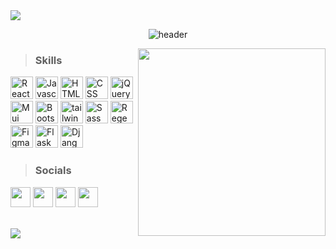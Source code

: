 <img src="https://user-images.githubusercontent.com/73097560/115834477-dbab4500-a447-11eb-908a-139a6edaec5c.gif">
 
<div align="center">
 
![header](https://capsule-render.vercel.app/api?type=waving&color=FDB813&height=300&section=header&text=Mohammad%20Abdollahzadeh&fontSize=50&animation=fadeIn&fontAlignY=38&desc=Front-end%20developer%20web%20-%20React.js&descAlignY=55&descAlign=50&descColor=000000)
</div>

<img align="right" width="300" src="https://i2.wp.com/allhtaccess.info/wp-content/uploads/2018/03/programming.gif?fit=1281%2C716&ssl=1" />

<div align="left">
 
> ### Skills

<img src="https://raw.githubusercontent.com/danielcranney/readme-generator/main/public/icons/skills/react-colored.svg" width="36" height="36" alt="React" 
title="React"/>
<img src="https://raw.githubusercontent.com/danielcranney/readme-generator/main/public/icons/skills/javascript-colored.svg" width="36" height="36" alt="Javascript" 
title="Javascript"/>
<img src="https://raw.githubusercontent.com/danielcranney/readme-generator/main/public/icons/skills/html5-colored.svg" width="36" height="36" alt="HTML" 
title="HTML"/>
<img src="https://raw.githubusercontent.com/danielcranney/readme-generator/main/public/icons/skills/css3-colored.svg" width="36" height="36" alt="CSS" 
title="CSS"/>
 <img src="https://www.vectorlogo.zone/logos/jquery/jquery-icon.svg" width="36" height="36" alt="jQuery" 
title="jQuery"/>
<img src="https://iili.io/H8PZ9UB.png" width="36" height="36" alt="Mui"
title="Mui"/>
<img src="https://raw.githubusercontent.com/danielcranney/readme-generator/main/public/icons/skills/bootstrap-colored.svg" width="36" height="36" alt="Bootstrap"
title="Bootstrap"/>
<img src="https://upload.wikimedia.org/wikipedia/commons/d/d5/Tailwind_CSS_Logo.svg" width="36" height="36" alt="tailwind" title="Tailwind" />
<img src="https://raw.githubusercontent.com/danielcranney/readme-generator/main/public/icons/skills/sass-colored.svg" width="36" height="36" alt="Sass"
title="Sass"/>
<img src="https://icons.veryicon.com/png/o/object/material-design-icons-1/regex.png" width="36" height="36" alt="Regex"
title="Regex"/>
<img src="https://raw.githubusercontent.com/danielcranney/readme-generator/main/public/icons/skills/figma-colored.svg" width="36" height="36" alt="Figma"
title="Figma"/>
<img src="https://images.freeimages.com/fic/images/icons/2773/pictonic_free/512/prog_flask.png" width="36" height="36" alt="Flask"
title="Flask"/>
<img src="https://icon-library.com/images/django-icon/django-icon-0.jpg" width="36" height="36" alt="Django"
title="Django"/>
</div>
             
            
> ### Socials

<p align="left">
<a href="https://www.instagram.com/m.a.developer" target="_blank" rel="noreferrer"><img src="https://raw.githubusercontent.com/danielcranney/readme-generator/main/public/icons/socials/instagram.svg" width="32" height="32" /></a>
<a href="https://www.github.com/developer-2006" target="_blank" rel="noreferrer"><img src="https://raw.githubusercontent.com/danielcranney/readme-generator/main/public/icons/socials/github-dark.svg" width="32" height="32" /></a>
<a href="https://www.linkedin.com/in/developer2006" target="_blank" rel="noreferrer"><img src="https://raw.githubusercontent.com/danielcranney/readme-generator/main/public/icons/socials/linkedin.svg" width="32" height="32" /></a>
<a href="https://www.twitter.com/m_a_developer" target="_blank" rel="noreferrer"><img src="https://raw.githubusercontent.com/danielcranney/readme-generator/main/public/icons/socials/twitter.svg" width="32" height="32" /></a>  </p>
<br>

 <img src="https://user-images.githubusercontent.com/73097560/115834477-dbab4500-a447-11eb-908a-139a6edaec5c.gif">
